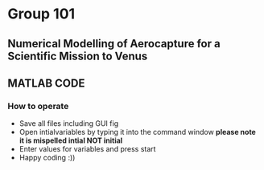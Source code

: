 # Group 101
## Numerical Modelling of Aerocapture for a Scientific Mission to Venus
## MATLAB CODE

### How to operate
- Save all files including GUI fig
- Open intialvariables by typing it into the command window **please note it is mispelled intial NOT initial**
- Enter values for variables and press start
- Happy coding :))
